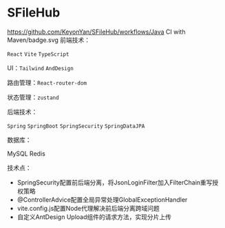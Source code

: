 # SFileHub
https://github.com/KeyonYan/SFileHub/workflows/Java CI with Maven/badge.svg
前端技术：

`React` `Vite` `TypeScript` 

UI：`Tailwind` `AndDesign`

路由管理：`React-router-dom`

状态管理：`zustand`

后端技术：

`Spring` `SpringBoot` `SpringSecurity` `SpringDataJPA`

数据库：

MySQL Redis

技术点：

- SpringSecurity配置前后端分离，将JsonLoginFilter加入FilterChain重写授权策略
- @ControllerAdvice配置全局异常处理GlobalExceptionHandler
- vite.config.js配置Node代理解决前后端分离跨域问题
- 自定义AntDesign Upload组件的请求方法，实现分片上传
